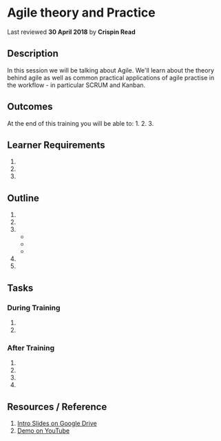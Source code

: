 # Agile theory and Practice
Last reviewed **30 April 2018** by **Crispin Read**

## Description
In this session we will be talking about Agile. We'll learn about the theory behind agile as well as common practical applications of agile practise in the workflow - in particular SCRUM and Kanban.

## Outcomes

At the end of this training you will be able to:
1.
2.
3.

## Learner Requirements

1.
2.
3.


## Outline

1.
2.
3.
    -
    -
    -
4.
5.

## Tasks

### During Training
1.
2.

### After Training
1.
2.
3.
4.

## Resources / Reference

1. [Intro Slides on Google Drive](#)
2. [Demo on YouTube](#)
